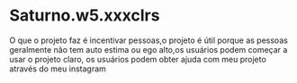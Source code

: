 # Saturno.w5.xxxclrs
O que o projeto faz é incentivar pessoas,o projeto é útil porque as pessoas geralmente não tem auto estima ou ego alto,os usuários podem começar a usar o projeto claro, os usuários podem obter ajuda com meu projeto através do meu instagram 
